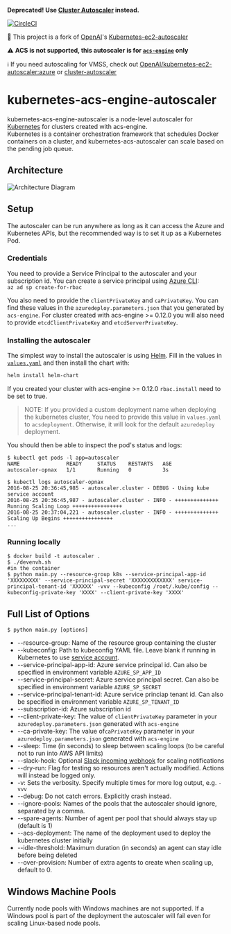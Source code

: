 
**Deprecated! Use [Cluster Autoscaler](https://github.com/kubernetes/autoscaler/tree/master/cluster-autoscaler) instead.**

[![CircleCI](https://circleci.com/gh/wbuchwalter/Kubernetes-acs-engine-autoscaler.svg?style=svg)](https://circleci.com/gh/wbuchwalter/Kubernetes-acs-engine-autoscaler)


:star2: This project is a fork of [OpenAI](https://openai.com/blog/)'s [Kubernetes-ec2-autoscaler](https://github.com/openai/kubernetes-ec2-autoscaler)  
 
:warning: **ACS is not supported, this autoscaler is for [`acs-engine`](https://github.com/azure/acs-engine) only**

:information_source: If you need autoscaling for VMSS, check out [OpenAI/kubernetes-ec2-autoscaler:azure](https://github.com/openai/kubernetes-ec2-autoscaler/tree/azure) or [cluster-autoscaler](https://github.com/kubernetes/contrib/tree/master/cluster-autoscaler)

# kubernetes-acs-engine-autoscaler

kubernetes-acs-engine-autoscaler is a node-level autoscaler for [Kubernetes](http://kubernetes.io/) for clusters created with acs-engine.  
Kubernetes is a container orchestration framework that schedules Docker containers on a cluster, and kubernetes-acs-autoscaler can scale based on the pending job queue.

## Architecture

![Architecture Diagram](docs/kubernetes-acs-autoscaler.png)

## Setup

The autoscaler can be run anywhere as long as it can access the Azure
and Kubernetes APIs, but the recommended way is to set it up as a
Kubernetes Pod.

### Credentials

You need to provide a Service Principal to the autoscaler and your subscription id.
You can create a service principal using [Azure CLI](https://github.com/Azure/azure-cli):  
`az ad sp create-for-rbac`

You also need to provide the `clientPrivateKey` and `caPrivateKey`. You can find these values in the `azuredeploy.parameters.json` that you generated by `acs-engine`.
For cluster created with acs-engine >= 0.12.0 you will also need to provide `etcdClientPrivateKey` and `etcdServerPrivateKey`.

### Installing the autoscaler

The simplest way to install the autoscaler is using [Helm](helm.sh).
Fill in the values in [`values.yaml`](./helm-chart/values.yaml) and then install the chart with:
```bash
helm install helm-chart
```

If you created your cluster with acs-engine >= 0.12.0 `rbac.install` need to be set to true.


> NOTE: If you provided a custom deployment name when deploying the kubernetes cluster, You need to provide this value in `values.yaml` to `acsdeployment`. Otherwise, it will look for the default `azuredeploy` deployment.

You should then be able to inspect the pod's status and logs:
```
$ kubectl get pods -l app=autoscaler
NAME               READY     STATUS    RESTARTS   AGE
autoscaler-opnax   1/1       Running   0          3s

$ kubectl logs autoscaler-opnax 
2016-08-25 20:36:45,985 - autoscaler.cluster - DEBUG - Using kube service account
2016-08-25 20:36:45,987 - autoscaler.cluster - INFO - ++++++++++++++ Running Scaling Loop ++++++++++++++++
2016-08-25 20:37:04,221 - autoscaler.cluster - INFO - ++++++++++++++ Scaling Up Begins ++++++++++++++++
...
```

### Running locally
```
$ docker build -t autoscaler .
$ ./devenvh.sh
#in the container
$ python main.py --resource-group k8s --service-principal-app-id 'XXXXXXXXX' --service-principal-secret 'XXXXXXXXXXXXX' service-principal-tenant-id 'XXXXXX' -vvv --kubeconfig /root/.kube/config --kubeconfig-private-key 'XXXX' --client-private-key 'XXXX'
```

## Full List of Options

```
$ python main.py [options]
```
- --resource-group: Name of the resource group containing the cluster
- --kubeconfig: Path to kubeconfig YAML file. Leave blank if running in Kubernetes to use [service account](http://kubernetes.io/docs/user-guide/service-accounts/).
- --service-principal-app-id: Azure service principal id. Can also be specified in environment variable `AZURE_SP_APP_ID`
- --service-principal-secret: Azure service principal secret. Can also be specified in environment variable `AZURE_SP_SECRET`
- --service-principal-tenant-id: Azure service princiap tenant id. Can also be specified in environment variable `AZURE_SP_TENANT_ID`
- --subscription-id: Azure subscription id
- --client-private-key: The value of `clientPrivateKey` parameter in your `azuredeploy.parameters.json` generated with `acs-engine`
- --ca-private-key: The value of`caPrivateKey` parameter in your `azuredeploy.parameters.json` generated with `acs-engine`
- --sleep: Time (in seconds) to sleep between scaling loops (to be careful not to run into AWS API limits)
- --slack-hook: Optional [Slack incoming webhook](https://api.slack.com/incoming-webhooks) for scaling notifications
- --dry-run: Flag for testing so resources aren't actually modified. Actions will instead be logged only.
- -v: Sets the verbosity. Specify multiple times for more log output, e.g. `-vvv`
- --debug: Do not catch errors. Explicitly crash instead.
- --ignore-pools: Names of the pools that the autoscaler should ignore, separated by a comma.
- --spare-agents: Number of agent per pool that should always stay up (default is 1)
- --acs-deployment: The name of the deployment used to deploy the kubernetes cluster initially
- --idle-threshold: Maximum duration (in seconds) an agent can stay idle before being deleted
- --over-provision: Number of extra agents to create when scaling up, default to 0.

## Windows Machine Pools

Currently node pools with Windows machines are not supported. If a Windows pool is part of the deployment the autoscaler will fail even for scaling Linux-based node pools.
